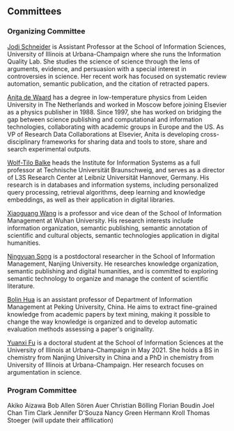## Committees

### Organizing Committee

[Jodi Schneider](http://jodischneider.com/jodi.html) is Assistant Professor at the School of Information Sciences, University of Illinois at Urbana-Champaign where she runs the Information Quality Lab. She studies the science of science through the lens of arguments, evidence, and persuasion with a special interest in controversies in science. Her recent work has focused on systematic review automation, semantic publication, and the citation of retracted papers.

[Anita de Waard](https://www.elsevier.com/connect/contributors/anita-de-waard-phd) has a degree in low-temperature physics from Leiden University in The Netherlands and worked in Moscow before joining Elsevier as a physics publisher in 1988. Since 1997, she has worked on bridging the gap between science publishing and computational and information technologies, collaborating with academic groups in Europe and the US. As VP of Research Data Collaborations at Elsevier, Anita is developing cross-disciplinary frameworks for sharing data and tools to store, share and search experimental outputs.

[Wolf-Tilo Balke](http://www.ifis.cs.tu-bs.de/staff/balke) heads the Institute for Information Systems as a full professor at Technische Universität Braunschweig, and serves as a director of L3S Research Center at Leibniz Universität Hannover, Germany. His research is in databases and information systems, including personalized query processing, retrieval algorithms, deep learning and knowledge embeddings, as well as their application in digital libraries.

[Xiaoguang Wang](https://sim.whu.edu.cn/info/1052/1557.htm) is a professor and vice dean of the School of Information Management at Wuhan University. His research interests include information organization, semantic publishing, semantic annotation of scientific and cultural objects, semantic technologies application in digital humanities.

[Ningyuan Song](https://im.nju.edu.cn/sny/list.htm) is a postdoctoral researcher in the School of Information Management, Nanjing University. He researches knowledge organization, semantic publishing and digital humanities, and is committed to exploring semantic technology to organize and manage the content of scientific literature.

[Bolin Hua](https://www.im.pku.edu.cn/szll/xxxtyjs/hbl/index.htm) is an assistant professor of Department of Information Management at Peking University, China. He aims to extract fine-grained knowledge from academic papers by text mining, making it possible to change the way  knowledge is organized and to develop automatic evaluation methods assessing a paper's originality.

[Yuanxi Fu](https://yuanxifu.site) is a doctoral student at the School of Information Sciences at the University of Illinois at Urbana-Champaign in May 2021. She holds a BS in chemistry from Nanjing University in China and a PhD in chemistry from University of Illinois at Urbana-Champaign. Her research focuses on argumentation in science.

### Program Committee
Akiko Aizawa
Bob Allen
Sören Auer
Christian Bölling
Florian Boudin
Joel Chan
Tim Clark
Jennifer D'Souza
Nancy Green
Hermann Kroll
Thomas Stoeger
(will update their affilication)
